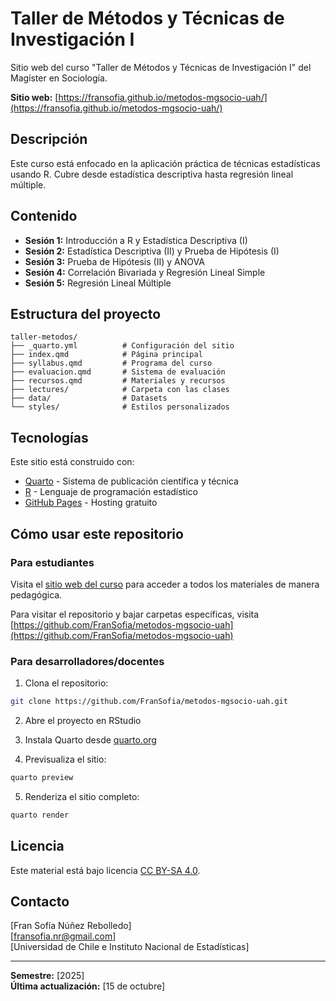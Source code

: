 # Taller de Métodos y Técnicas de Investigación I

Sitio web del curso "Taller de Métodos y Técnicas de Investigación I" del Magíster en Sociología.

**Sitio web:** [https://fransofia.github.io/metodos-mgsocio-uah/](https://fransofia.github.io/metodos-mgsocio-uah/)

## Descripción

Este curso está enfocado en la aplicación práctica de técnicas estadísticas usando R. Cubre desde estadística descriptiva hasta regresión lineal múltiple.

## Contenido

- **Sesión 1:** Introducción a R y Estadística Descriptiva (I)
- **Sesión 2:** Estadística Descriptiva (II) y Prueba de Hipótesis (I)
- **Sesión 3:** Prueba de Hipótesis (II) y ANOVA
- **Sesión 4:** Correlación Bivariada y Regresión Lineal Simple
- **Sesión 5:** Regresión Lineal Múltiple

## Estructura del proyecto

```
taller-metodos/
├── _quarto.yml          # Configuración del sitio
├── index.qmd            # Página principal
├── syllabus.qmd         # Programa del curso
├── evaluacion.qmd       # Sistema de evaluación
├── recursos.qmd         # Materiales y recursos
├── lectures/            # Carpeta con las clases
├── data/                # Datasets
└── styles/              # Estilos personalizados
```

## Tecnologías

Este sitio está construido con:

- [Quarto](https://quarto.org/) - Sistema de publicación científica y técnica
- [R](https://www.r-project.org/) - Lenguaje de programación estadístico
- [GitHub Pages](https://pages.github.com/) - Hosting gratuito

## Cómo usar este repositorio

### Para estudiantes

Visita el [sitio web del curso](https://fransofia.github.io/metodos-mgsocio-uah/) para acceder a todos los materiales de manera pedagógica. 

Para visitar el repositorio y bajar carpetas específicas, visita [https://github.com/FranSofia/metodos-mgsocio-uah](https://github.com/FranSofia/metodos-mgsocio-uah)

### Para desarrolladores/docentes

1. Clona el repositorio:
```bash
git clone https://github.com/FranSofia/metodos-mgsocio-uah.git
```

2. Abre el proyecto en RStudio

3. Instala Quarto desde [quarto.org](https://quarto.org/docs/get-started/)

4. Previsualiza el sitio:
```bash
quarto preview
```

5. Renderiza el sitio completo:
```bash
quarto render
```

## Licencia

Este material está bajo licencia [CC BY-SA 4.0](https://creativecommons.org/licenses/by-sa/4.0/).

## Contacto

[Fran Sofía Núñez Rebolledo]  
[fransofia.nr@gmail.com]  
[Universidad de Chile e Instituto Nacional de Estadísticas]

---

**Semestre:** [2025]  
**Última actualización:** [15 de octubre]


